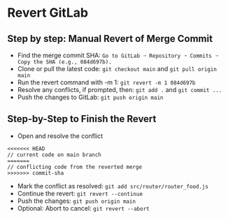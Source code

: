 # Revert GitLab

## Step by step: Manual Revert of Merge Commit

* Find the merge commit SHA: `Go to GitLab ➝ Repository ➝ Commits ➝ Copy the SHA (e.g., 084d697b).`
* Clone or pull the latest code: `git checkout main` and `git pull origin main`
* Run the revert command with -m 1: `git revert -m 1 084d697b`
* Resolve any conflicts, if prompted, then: `git add .` and `git commit ...`
* Push the changes to GitLab: `git push origin main`

## Step-by-Step to Finish the Revert

* Open and resolve the conflict

```
<<<<<<< HEAD
// current code on main branch
=======
// conflicting code from the reverted merge
>>>>>>> commit-sha
```

* Mark the conflict as resolved: `git add src/router/router_food.js`
* Continue the revert: `git revert --continue`
* Push the changes: `git push origin main`
* Optional: Abort to cancel: `git revert --abort`